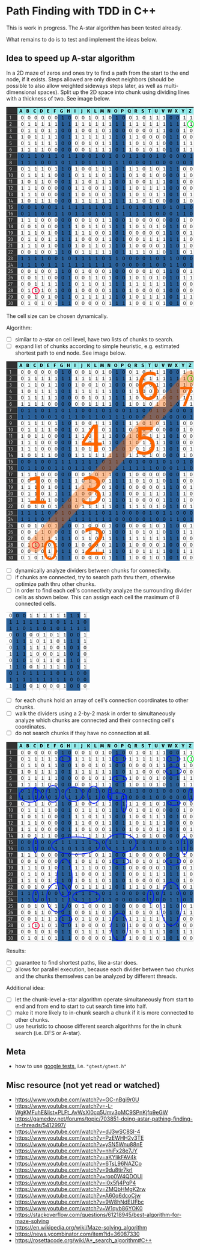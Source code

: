 
# Path Finding with TDD in C++

This is work in progress. The A-star algorithm has been tested already.

What remains to do is to test and implement the ideas below.

## Idea to speed up A-star algorithm

In a 2D maze of zeros and ones try to find a path from the start to the end
node, if it exists. Steps allowed are only direct neighbors (should be possible
to also allow weighted sideways steps later, as well as multi-dimensional
spaces). Split up the 2D space into chunk using dividing lines with a thickness
of two. See image below.

![maze with zero and ones divided into chunks](./info/idea_00.png)

The cell size can be chosen dynamically.

Algorithm:

 - [ ] similar to a-star on cell level, have two lists of chunks to search.
 - [ ] expand list of chunks according to simple heuristic, e.g. estimated
       shortest path to end node. See image below.

![a-star on chunk level](./info/idea_03.png)

 - [ ] dynamically analyze dividers between chunks for connectivity.
 - [ ] if chunks are connected, try to search path thru them, otherwise optimize
       path thru other chunks.
 - [ ] in order to find each cell's connectivity analyze the surrounding divider
       cells as shown below. This can assign each cell the maximum of 8
       connected cells.

![analysis example](./info/idea_01.png)

 - [ ] for each chunk hold an array of cell's connection coordinates to other
       chunks.
 - [ ] walk the dividers using a 2-by-2 mask in order to simultaneously analyze
       which chunks are connected and their connecting cell's coordinates.
 - [ ] do not search chunks if they have no connection at all.

![connection example](./info/idea_02.png)

Results:

 - [ ] guarantee to find shortest paths, like a-star does.
 - [ ] allows for parallel execution, because each divider between two chunks
       and the chunks themselves can be analyzed by different threads.

Additional idea:

 - [ ] let the chunk-level a-star algorithm operate simultaneously from start to
       end and from end to start to cut search time into half.
 - [ ] make it more likely to in-chunk search a chunk if it is more connected to
       other chunks.
 - [ ] use heuristic to choose different search algorithms for the in chunk
       search (i.e. DFS or A-star).

## Meta
 
 - how to use [google tests](https://github.com/google/googletest/blob/main/googletest/samples/sample1_unittest.cc), i.e. `"gtest/gtest.h"`

## Misc resource (not yet read or watched)

 - https://www.youtube.com/watch?v=GC-nBgi9r0U
 - https://www.youtube.com/watch?v=-L-WgKMFuhE&list=PLFt_AvWsXl0cq5Umv3pMC9SPnKjfp9eGW
 - https://gamedev.net/forums/topic/703851-doing-astar-pathing-finding-in-threads/5412997/
 - https://www.youtube.com/watch?v=dJ3wSC8SI-4
 - https://www.youtube.com/watch?v=PzEWHH2v3TE
 - https://www.youtube.com/watch?v=ySN5Wnu88nE
 - https://www.youtube.com/watch?v=nhiFx28e7JY
 - https://www.youtube.com/watch?v=aKYlikFAV4k
 - https://www.youtube.com/watch?v=6TsL96NAZCo
 - https://www.youtube.com/watch?v=9du8tir7krI
 - https://www.youtube.com/watch?v=rop0W4QDOUI
 - https://www.youtube.com/watch?v=i0x5fj4PqP4
 - https://www.youtube.com/watch?v=ZMQbHMgK2rw
 - https://www.youtube.com/watch?v=A60q6dcoCjw
 - https://www.youtube.com/watch?v=9W8hNdEUFbc
 - https://www.youtube.com/watch?v=W1qvb86YOK0
 - https://stackoverflow.com/questions/61218945/best-algorithm-for-maze-solving
 - https://en.wikipedia.org/wiki/Maze-solving_algorithm
 - https://news.ycombinator.com/item?id=36087330
 - https://rosettacode.org/wiki/A*_search_algorithm#C++

